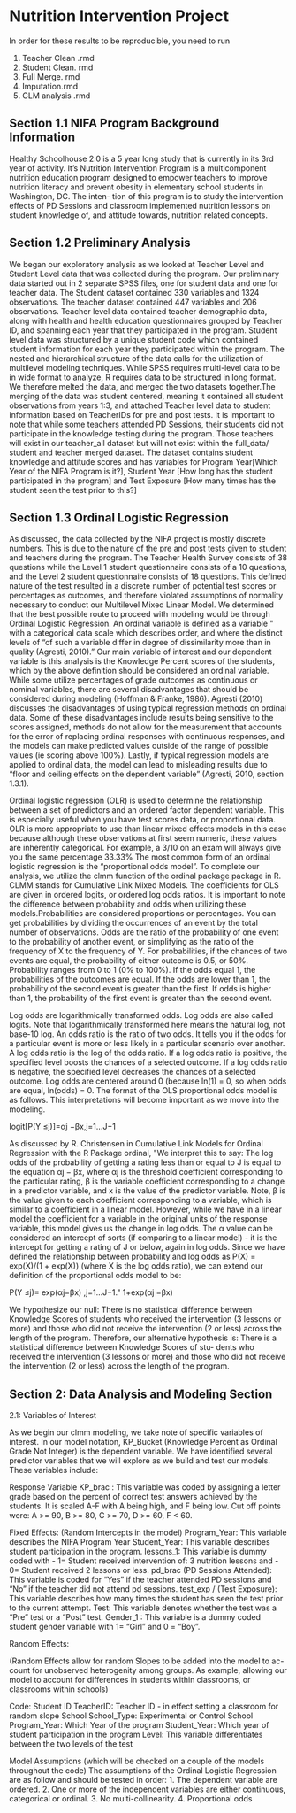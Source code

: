 # Nutrition Intervention Project

In order for these results to be reproducible, you need to run 
1. Teacher Clean .rmd
2. Student Clean. rmd 
3. Full Merge. rmd 
4. Imputation.rmd
5. GLM analysis .rmd



## Section 1.1 NIFA Program Background Information
Healthy Schoolhouse 2.0 is a 5 year long study that is currently in its 3rd year of activity. It’s Nutrition Intervention Program is a multicomponent nutrition education program designed to empower teachers to improve nutrition literacy and prevent obesity in elementary school students in Washington, DC. The inten- tion of this program is to study the intervention effects of PD Sessions and classroom implemented nutrition lessons on student knowledge of, and attitude towards, nutrition related concepts.

## Section 1.2 Preliminary Analysis
We began our exploratory analysis as we looked at Teacher Level and Student Level data that was collected during the program. Our preliminary data started out in 2 separate SPSS files, one for student data and one for teacher data. The Student dataset contained 330 variables and 1324 observations. The teacher dataset contained 447 variables and 206 observations. Teacher level data contained teacher demographic data, along with health and health education questionnaires grouped by Teacher ID, and spanning each year that they participated in the program. Student level data was structured by a unique student code which contained student information for each year they participated within the program.
The nested and hierarchical structure of the data calls for the utilization of multilevel modeling techniques. While SPSS requires multi-level data to be in wide format to analyze, R requires data to be structured in long format. We therefore melted the data, and merged the two datasets together.The merging of the data was student centered, meaning it contained all student observations from years 1:3, and attached Teacher level data to student information based on TeacherIDs for pre and post tests. It is important to note that while some teachers attended PD Sessions, their students did not participate in the knowledge testing during the program. Those teachers will exist in our teacher_all dataset but will not exist within the full_data/ student and teacher merged dataset. The dataset contains student knowledge and attitude scores and has variables for Program Year[Which Year of the NIFA Program is it?], Student Year [How long has the student participated in the program] and Test Exposure [How many times has the student seen the test prior to this?]

## Section 1.3 Ordinal Logistic Regression
As discussed, the data collected by the NIFA project is mostly discrete numbers. This is due to the nature of the pre and post tests given to student and teachers during the program. The Teacher Health Survey consists of 38 questions while the Level 1 student questionnaire consists of a 10 questions, and the Level 2 student questionnaire consists of 18 questions. This defined nature of the test resulted in a discrete number of potential test scores or percentages as outcomes, and therefore violated assumptions of normality necessary to conduct our Multilevel Mixed Linear Model.
We determined that the best possible route to proceed with modeling would be through Ordinal Logistic Regression. An ordinal variable is defined as a variable " with a categorical data scale which describes order, and where the distinct levels of “of such a variable differ in degree of dissimilarity more than in quality (Agresti, 2010).” Our main variable of interest and our dependent variable is this analysis is the Knowledge Percent scores of the students, which by the above definition should be considered an ordinal variable. While some utilize percentages of grade outcomes as continuous or nominal variables, there are several disadvantages that should be considered during modeling (Hoffman & Franke, 1986). Agresti (2010) discusses the disadvantages of using typical regression methods on ordinal data. Some of these disadvantages include results being sensitive to the scores assigned, methods do not allow for the measurement that accounts for the error of replacing ordinal responses with continuous responses, and the models can make predicted values outside of the range of possible values (ie scoring above 100%). Lastly, if typical regression models are applied to ordinal data, the model can lead to misleading results due to “floor and ceiling effects on the dependent variable” (Agresti, 2010, section 1.3.1).


Ordinal logistic regression (OLR) is used to determine the relationship between a set of predictors and an ordered factor dependent variable. This is especially useful when you have test scores data, or proportional data. OLR is more appropriate to use than linear mixed effects models in this case because although these
observations at first seem numeric, these values are inherently categorical. For example, a 3/10 on an exam will always give you the same percentage 33.33% The most common form of an ordinal logistic regression is the “proportional odds model”.
To complete our analysis, we utilize the clmm function of the ordinal package package in R. CLMM stands for Cumulative Link Mixed Models. The coefficients for OLS are given in ordered logits, or ordered log odds ratios.
It is important to note the difference between probability and odds when utilizing these models.Probabilities are considered proportions or percentages. You can get probabilities by dividing the occurrences of an event by the total number of observations. Odds are the ratio of the probability of one event to the probability of another event, or simplifying as the ratio of the frequency of X to the frequency of Y. For probabilities, if the chances of two events are equal, the probability of either outcome is 0.5, or 50%. Probability ranges from 0 to 1 (0% to 100%). If the odds equal 1, the probabilities of the outcomes are equal. If the odds are lower than 1, the probability of the second event is greater than the first. If odds is higher than 1, the probability of the first event is greater than the second event.


Log odds are logarithmically transformed odds. Log odds are also called logits. Note that logarithmically transformed here means the natural log, not base-10 log. An odds ratio is the ratio of two odds. It tells you if the odds for a particular event is more or less likely in a particular scenario over another. A log odds ratio is the log of the odds ratio. If a log odds ratio is positive, the specified level boosts the chances of a selected outcome. If a log odds ratio is negative, the specified level decreases the chances of a selected outcome. Log odds are centered around 0 (because ln(1) = 0, so when odds are equal, ln(odds) = 0.
The format of the OLS proportional odds model is as follows. This interpretations will become important as we move into the modeling.

logit[P(Y ≤j)]=αj −βx,j=1...J−1

As discussed by R. Christensen in Cumulative Link Models for Ordinal Regression with the R Package ordinal, "We interpret this to say: The log odds of the probability of getting a rating less than or equal to J is equal to the equation αj − βx, where αj is the threshold coefficient corresponding to the particular rating, β is the variable coefficient corresponding to a change in a predictor variable, and x is the value of the predictor variable. Note, β is the value given to each coefficient corresponding to a variable, which is similar to a coefficient in a linear model. However, while we have in a linear model the coefficient for a variable in the original units of the response variable, this model gives us the change in log odds. The α value can be considered an intercept of sorts (if comparing to a linear model) - it is the intercept for getting a rating of J or below, again in log odds.
Since we have defined the relationship between probability and log odds as P(X) = exp(X)/(1 + exp(X)) (where X is the log odds ratio), we can extend our definition of the proportional odds model to be:

P(Y ≤j)= exp(αj−βx) ,j=1...J−1." 1+exp(αj −βx)

We hypothesize our null: There is no statistical difference between Knowledge Scores of students who received the intervention (3 lessons or more) and those who did not receive the intervention (2 or less) across the length of the program. Therefore, our alternative hypothesis is: There is a statistical difference between Knowledge Scores of stu- dents who received the intervention (3 lessons or more) and those who did not receive the intervention (2 or less) across the length of the program.

## Section 2: Data Analysis and Modeling Section 

2.1: Variables of Interest

As we begin our clmm modeling, we take note of specific variables of interest. In our model notation, KP_Bucket (Knowledge Percent as Ordinal Grade Not Integer) is the dependent variable. We have identified several predictor variables that we will explore as we build and test our models. These variables include:


Response Variable
KP_brac : This variable was coded by assigning a letter grade based on the percent of correct test answers achieved by the students. It is scaled A-F with A being high, and F being low. Cut off points were: A >= 90, B >= 80, C >= 70, D >= 60, F < 60.


Fixed Effects: (Random Intercepts in the model)
Program_Year: This variable describes the NIFA Program Year Student_Year: This variable describes student participation in the program. lessons_1: This variable is dummy coded with - 1= Student received intervention of: 3 nutrition lessons and - 0= Student received 2 lessons or less. pd_brac (PD Sessions Attended): This variable is coded for “Yes” if the teacher attended PD sessions and “No” if the teacher did not attend pd sessions. test_exp / (Test Exposure): This variable describes how many times the student has seen the test prior to the current attempt. Test: This variable denotes whether the test was a “Pre” test or a “Post” test. Gender_1 : This variable is a dummy coded student gender variable with 1= “Girl” and 0 = “Boy”.

Random Effects: 

(Random Effects allow for random Slopes to be added into the model to ac- count for unobserved heterogenity among groups. As example, allowing our model to account for differences in students within classrooms, or classrooms within schools)

Code: Student ID TeacherID: Teacher ID - in effect setting a classroom for random slope School School_Type: Experimental or Control School Program_Year: Which Year of the program Student_Year: Which year of student participation in the program Level: This variable differentiates between the two levels of the test


Model Assumptions (which will be checked on a couple of the models throughout the code)
The assumptions of the Ordinal Logistic Regression are as follow and should be tested in order: 1. The dependent variable are ordered. 2. One or more of the independent variables are either continuous, categorical or ordinal. 3. No multi-collinearity. 4. Proportional odds















